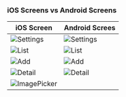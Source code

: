 ### iOS Screens vs Android Screens
| iOS Screen                                                                                       | Android Screes                                                                                    |
|--------------------------------------------------------------------------------------------------|---------------------------------------------------------------------------------------------------|
| ![Settings](https://github.com/BreakZero/TODO-LIST-KMM/blob/main/images/ios_settings.png)        | ![Settings](https://github.com/BreakZero/TODO-LIST-KMM/blob/main/images/android_settings.pic.jpg) |
 | ![List](https://github.com/BreakZero/TODO-LIST-KMM/blob/main/images/ios_list.jpeg)               | ![List](https://github.com/BreakZero/TODO-LIST-KMM/blob/main/images/android_list.pic.jpg)         |
 | ![Add](https://github.com/BreakZero/TODO-LIST-KMM/blob/main/images/ios_add.jpeg)                 | ![Add](https://github.com/BreakZero/TODO-LIST-KMM/blob/main/images/android_add.pic.jpg)           |
 | ![Detail](https://github.com/BreakZero/TODO-LIST-KMM/blob/main/images/ios_detail.png)            | ![Detail](https://github.com/BreakZero/TODO-LIST-KMM/blob/main/images/android_detail.pic.jpg)     |
 | ![ImagePicker](https://github.com/BreakZero/TODO-LIST-KMM/blob/main/images/ios_image_picker.png) |                                                                                                   |